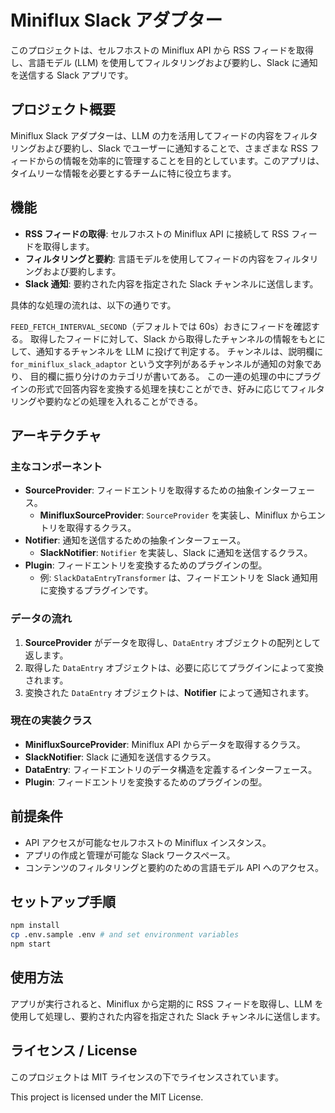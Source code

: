 # Miniflux Slack アダプター

このプロジェクトは、セルフホストの Miniflux API から RSS
フィードを取得し、言語モデル (LLM) を使用してフィルタリングおよび要約し、Slack
に通知を送信する Slack アプリです。

## プロジェクト概要

Miniflux Slack アダプターは、LLM
の力を活用してフィードの内容をフィルタリングおよび要約し、Slack
でユーザーに通知することで、さまざまな RSS
フィードからの情報を効率的に管理することを目的としています。このアプリは、タイムリーな情報を必要とするチームに特に役立ちます。

## 機能

- **RSS フィードの取得**: セルフホストの Miniflux API に接続して RSS
  フィードを取得します。
- **フィルタリングと要約**:
  言語モデルを使用してフィードの内容をフィルタリングおよび要約します。
- **Slack 通知**: 要約された内容を指定された Slack チャンネルに送信します。

具体的な処理の流れは、以下の通りです。

`FEED_FETCH_INTERVAL_SECOND`（デフォルトでは 60s）おきにフィードを確認する。
取得したフィードに対して、Slack
から取得したチャンネルの情報をもとにして、通知するチャンネルを LLM
に投げて判定する。 チャンネルは、説明欄に `for_miniflux_slack_adaptor`
という文字列があるチャンネルが通知の対象であり、
目的欄に振り分けのカテゴリが書いてある。
この一連の処理の中にプラグインの形式で回答内容を変換する処理を挟むことができ、好みに応じてフィルタリングや要約などの処理を入れることができる。

## アーキテクチャ

### 主なコンポーネント

- **SourceProvider**: フィードエントリを取得するための抽象インターフェース。
  - **MinifluxSourceProvider**: `SourceProvider` を実装し、Miniflux
    からエントリを取得するクラス。
- **Notifier**: 通知を送信するための抽象インターフェース。
  - **SlackNotifier**: `Notifier` を実装し、Slack に通知を送信するクラス。
- **Plugin**: フィードエントリを変換するためのプラグインの型。
  - 例: `SlackDataEntryTransformer` は、フィードエントリを Slack
    通知用に変換するプラグインです。

### データの流れ

1. **SourceProvider** がデータを取得し、`DataEntry`
   オブジェクトの配列として返します。
2. 取得した `DataEntry`
   オブジェクトは、必要に応じてプラグインによって変換されます。
3. 変換された `DataEntry` オブジェクトは、**Notifier** によって通知されます。

### 現在の実装クラス

- **MinifluxSourceProvider**: Miniflux API からデータを取得するクラス。
- **SlackNotifier**: Slack に通知を送信するクラス。
- **DataEntry**: フィードエントリのデータ構造を定義するインターフェース。
- **Plugin**: フィードエントリを変換するためのプラグインの型。

## 前提条件

- API アクセスが可能なセルフホストの Miniflux インスタンス。
- アプリの作成と管理が可能な Slack ワークスペース。
- コンテンツのフィルタリングと要約のための言語モデル API へのアクセス。

## セットアップ手順

```bash
npm install
cp .env.sample .env # and set environment variables
npm start
```

## 使用方法

アプリが実行されると、Miniflux から定期的に RSS フィードを取得し、LLM
を使用して処理し、要約された内容を指定された Slack チャンネルに送信します。

## ライセンス / License

このプロジェクトは MIT ライセンスの下でライセンスされています。

This project is licensed under the MIT License.
